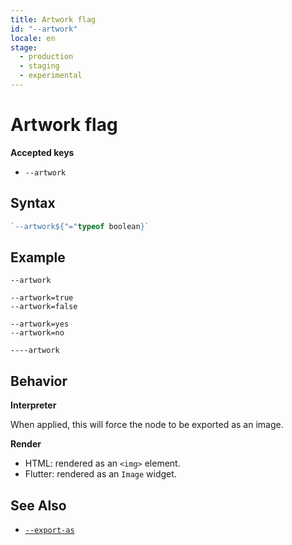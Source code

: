 ```yaml
---
title: Artwork flag
id: "--artwork"
locale: en
stage:
  - production
  - staging
  - experimental
---
```


# Artwork flag

**Accepted keys**

- `--artwork`

## Syntax

```ts
`--artwork${"="typeof boolean}`
```

## Example

```
--artwork

--artwork=true
--artwork=false

--artwork=yes
--artwork=no

----artwork
```

## Behavior

**Interpreter**

When applied, this will force the node to be exported as an image.

**Render**

- HTML: rendered as an `<img>` element.
- Flutter: rendered as an `Image` widget.

## See Also

- [`--export-as`](./--export-as)

